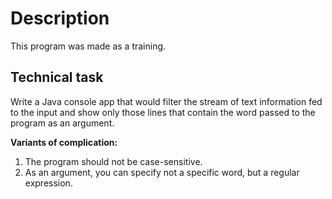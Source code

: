 # Description
This program was made as a training.

## Technical task
Write a Java console app that would filter the stream of text information fed to the input and show only those lines that contain the word passed to the program as an argument.

**Variants of complication:**
1. The program should not be case-sensitive.
2. As an argument, you can specify not a specific word, but a regular expression.

